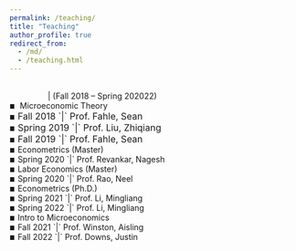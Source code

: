 ```yaml
---
permalink: /teaching/
title: "Teaching"
author_profile: true
redirect_from: 
  - /md/
  - /teaching.html
---
```


<style>
.custom-bullet {
    list-style-type: none;
    padding-left: 0;
}

.custom-bullet li::before {
    content: "\25A0"; /* Unicode character for a small square */
    font-size: 10px; /* Adjust this value to change the icon size */
    margin-right: 0.5em;
}
</style>

<ul class="custom-bullet">
<span style="font-size: 14px;"> <span style="color:#fafcff">Graduate Teaching Assistant, Department of Economics, SUNY University at Buffalo</span> | (Fall 2018 – Spring 202022)</span>
  
<li> Microeconomic Theory
  <ul class="custom-bullet">
    <font size="3">
    <li>Fall   2018 `|` Prof. Fahle, Sean
    <li>Spring 2019 `|` Prof. Liu, Zhiqiang</li>
    <li>Fall   2019 `|` Prof. Fahle, Sean</li>
    </font>
  </ul>
</li>

<li>Econometrics (Master)
  <ul class="custom-bullet">
    <li>Spring 2020 `|` Prof. Revankar, Nagesh</li>
  </ul>
</li>

<li>Labor Economics (Master)
  <ul class="custom-bullet">
    <li>Spring 2020 `|` Prof. Rao, Neel</li>
  </ul>
</li>

<li>Econometrics (Ph.D.)
  <ul class="custom-bullet">
    <li>Spring 2021 `|` Prof. Li, Mingliang</li>
    <li>Spring 2022 `|` Prof. Li, Mingliang</li>
  </ul>
</li>

<li>Intro to Microeconomics
  <ul class="custom-bullet">
    <li>Fall   2021 `|` Prof. Winston, Aisling</li>
    <li>Fall   2022 `|` Prof. Downs, Justin</li>
  </ul>
</li>
</ul>
